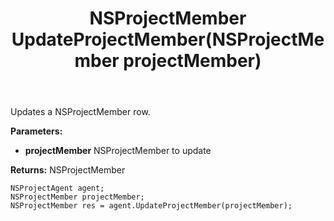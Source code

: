 ﻿---
uid: crmscript_ref_NSProjectAgent_UpdateProjectMember
title: NSProjectMember UpdateProjectMember(NSProjectMember projectMember)
intellisense: NSProjectAgent.UpdateProjectMember
keywords: NSProjectAgent, UpdateProjectMember
so.topic: reference
---

Updates a NSProjectMember row.

**Parameters:**
 - **projectMember** NSProjectMember to update

**Returns:** NSProjectMember

```crmscript
NSProjectAgent agent;
NSProjectMember projectMember;
NSProjectMember res = agent.UpdateProjectMember(projectMember);
```


